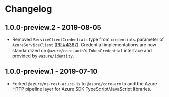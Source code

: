 # Changelog

## 1.0.0-preview.2 - 2019-08-05

- Removed `ServiceClientCredentials` type from `credentials` parameter of `AzureServiceClient` ([PR #4367](https://github.com/Azure/azure-sdk-for-js/pull/4367)).  Credential implementations are now standardized on `@azure/core-auth`'s `TokenCredential` interface and provided by `@azure/identity`.

## 1.0.0-preview.1 - 2019-07-10

- Forked `@azure/ms-rest-azure-js` to `@azure/core-arm` to add the Azure HTTP pipeline layer for Azure SDK TypeScript/JavaScript libraries.
